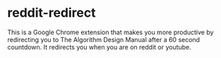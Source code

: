 # reddit-redirect

This is a Google Chrome extension that makes you more productive by redirecting you to The Algorithm Design Manual after a 60 second countdown.  It redirects you when you are on reddit or youtube. 

